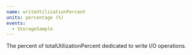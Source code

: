 ```yaml
---
name: writeUtilizationPercent
units: percentage (%)
events:
  - StorageSample
---
```


The percent of totalUtilizationPercent dedicated to write I/O operations.